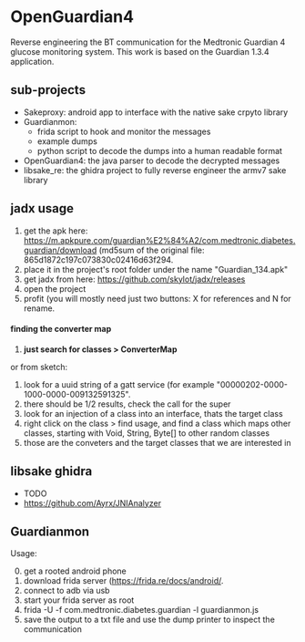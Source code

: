 # OpenGuardian4

Reverse engineering the BT communication for the Medtronic Guardian 4 glucose monitoring system. This work is based on the Guardian 1.3.4 application.

## sub-projects
- Sakeproxy: android app to interface with the native sake crpyto library
- Guardianmon: 
	- frida script to hook and monitor the messages
	- example dumps 
	- python script to decode the dumps into a human readable format
- OpenGuardian4: the java parser to decode the decrypted messages
- libsake_re: the ghidra project to fully reverse engineer the armv7 sake library

## jadx usage
1. get the apk here: https://m.apkpure.com/guardian%E2%84%A2/com.medtronic.diabetes.guardian/download
	(md5sum of the original file: 865d1872c197c073830c02416d63f294.
2. place it in the project's root folder under the name "Guardian_134.apk"
3. get jadx from here: https://github.com/skylot/jadx/releases
4. open the project
5. profit (you will mostly need just two buttons: X for references and N for rename.

#### finding the converter map

1.  **just search for classes > ConverterMap** 

or from sketch:


1. look for a uuid string of a gatt service (for example "00000202-0000-1000-0000-009132591325".
2. there should be 1/2 results, check the call for the super
3. look for an injection of a class into an interface, thats the target class
4. right click on the class > find usage, and find a class which maps other classes, starting with Void, String, Byte[] to other random classes
5. those are the conveters and the target classes that we are interested in


## libsake ghidra
- TODO
- https://github.com/Ayrx/JNIAnalyzer

## Guardianmon

Usage: 

0. get a rooted android phone
1. download frida server (https://frida.re/docs/android/.
3. connect to adb via usb 
4. start your frida server as root
5. frida -U -f com.medtronic.diabetes.guardian -l guardianmon.js
6. save the output to a txt file and use the dump printer to inspect the communication